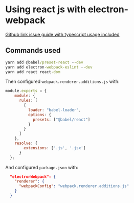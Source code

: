 # Using react js with electron-webpack
[Github link issue guide with typescript usage included](https://github.com/electron-userland/electron-webpack/issues/272)

## Commands used
```cmd
yarn add @babel/preset-react --dev
yarn add electron-webpack-eslint --dev
yarn add react react-dom
```

Then configured `webpack.renderer.additions.js` with:
```js
module.exports = {
    module: {
      rules: [
        {
          loader: "babel-loader",
          options: {
            presets: ["@babel/react"]
          }
        }
      ]
    },
    resolve: {
        extensions: ['.js', '.jsx']
      }
  }; 
```
And configured `package.json` with:
```json
  "electronWebpack": {
    "renderer": {
      "webpackConfig": "webpack.renderer.additions.js"
    }
  }
```